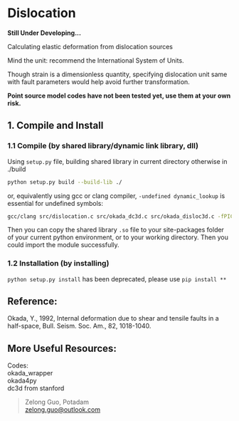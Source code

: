 # Dislocation
**Still Under Developing...**  

Calculating elastic deformation from dislocation sources

Mind the unit: recommend the International System of Units.

Though strain is a dimensionless quantity, specifying dislocation unit same with fault parameters would help avoid further transformation.


**Point source model codes have not been tested yet, use them at your own risk.**
## 1. Compile and Install
### 1.1 Compile (by shared library/dynamic link library, dll)
Using `setup.py` file, building shared library in current directory otherwise in ./build
```bash
python setup.py build --build-lib ./
```
or, equivalently using gcc or clang compiler, `-undefined dynamic_lookup` is essential for undefined symbols:
```bash
gcc/clang src/dislocation.c src/okada_dc3d.c src/okada_disloc3d.c -fPIC -O2 -I<NumPy_core_include_path> -I<Python_include_path>/python3.XX -shared -undefined dynamic_lookup -o dislocation.so
```
Then you can copy the shared library `.so` file to your site-packages folder of your current python environment, or to your working directory. Then you could import the module successfully.

### 1.2 Installation (by installing)
`python setup.py install` has been deprecated, please use `pip install **`

## Reference:  
Okada, Y., 1992, Internal deformation due to shear and tensile faults in a half-space, Bull. Seism. Soc. Am., 82, 1018-1040.

## More Useful Resources:
Codes:  
okada_wrapper   
okada4py   
dc3d from stanford

> Zelong Guo, Potadam  
zelong.guo@outlook.com



